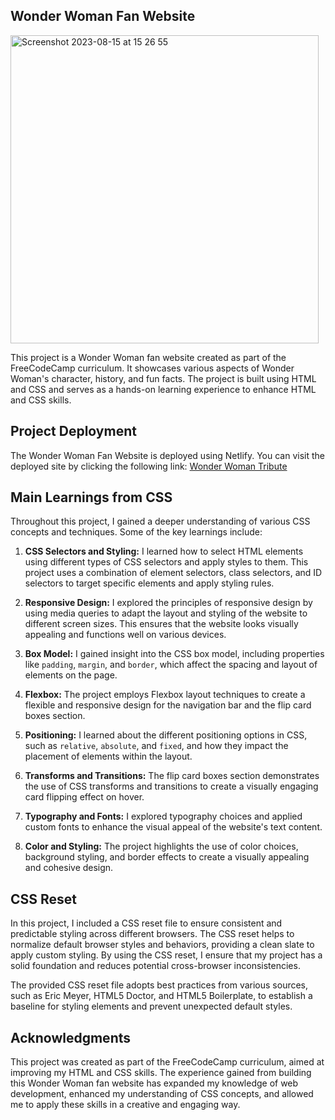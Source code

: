 ## Wonder Woman Fan Website

<img width="493" alt="Screenshot 2023-08-15 at 15 26 55" src="https://github.com/tinytecher/Wonder-Woman-Tribute/assets/79761202/c17c3a60-d8b3-4ef6-998c-aefa61cb4176">

This project is a Wonder Woman fan website created as part of the FreeCodeCamp curriculum. It showcases various aspects of Wonder Woman's character, history, and fun facts. The project is built using HTML and CSS and serves as a hands-on learning experience to enhance HTML and CSS skills.

## Project Deployment

The Wonder Woman Fan Website is deployed using Netlify. You can visit the deployed site by clicking the following link: [Wonder Woman Tribute](https://wonder-woman-tribute.netlify.app)
## Main Learnings from CSS

Throughout this project, I gained a deeper understanding of various CSS concepts and techniques. Some of the key learnings include:

1. **CSS Selectors and Styling:** I learned how to select HTML elements using different types of CSS selectors and apply styles to them. This project uses a combination of element selectors, class selectors, and ID selectors to target specific elements and apply styling rules.

2. **Responsive Design:** I explored the principles of responsive design by using media queries to adapt the layout and styling of the website to different screen sizes. This ensures that the website looks visually appealing and functions well on various devices.

3. **Box Model:** I gained insight into the CSS box model, including properties like `padding`, `margin`, and `border`, which affect the spacing and layout of elements on the page.

4. **Flexbox:** The project employs Flexbox layout techniques to create a flexible and responsive design for the navigation bar and the flip card boxes section.

5. **Positioning:** I learned about the different positioning options in CSS, such as `relative`, `absolute`, and `fixed`, and how they impact the placement of elements within the layout.

6. **Transforms and Transitions:** The flip card boxes section demonstrates the use of CSS transforms and transitions to create a visually engaging card flipping effect on hover.

7. **Typography and Fonts:** I explored typography choices and applied custom fonts to enhance the visual appeal of the website's text content.

8. **Color and Styling:** The project highlights the use of color choices, background styling, and border effects to create a visually appealing and cohesive design.

## CSS Reset

In this project, I included a CSS reset file to ensure consistent and predictable styling across different browsers. The CSS reset helps to normalize default browser styles and behaviors, providing a clean slate to apply custom styling. By using the CSS reset, I ensure that my project has a solid foundation and reduces potential cross-browser inconsistencies.

The provided CSS reset file adopts best practices from various sources, such as Eric Meyer, HTML5 Doctor, and HTML5 Boilerplate, to establish a baseline for styling elements and prevent unexpected default styles.

## Acknowledgments

This project was created as part of the FreeCodeCamp curriculum, aimed at improving my HTML and CSS skills. The experience gained from building this Wonder Woman fan website has expanded my knowledge of web development, enhanced my understanding of CSS concepts, and allowed me to apply these skills in a creative and engaging way.
